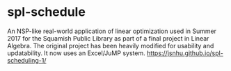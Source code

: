 # spl-schedule

An NSP-like real-world application of linear optimization used in Summer 2017 for the Squamish Public Library as part of a final project in Linear Algebra. The original project has been heavily modified for usability and updatability. It now uses an Excel/JuMP system. https://jsnhu.github.io/spl-scheduling-1/
